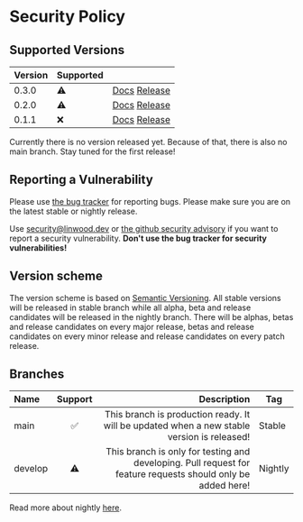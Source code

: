 # Security Policy

## Supported Versions

| Version | Supported |                                                                                                                  |
| ------- | --------- | ---------------------------------------------------------------------------------------------------------------- |
| 0.3.0   | :warning: | [Docs](https://setonix.world/docs/v1/intro) [Release](https://github.com/LinwoodDev/Setonix/releases/tag/v0.3.0) |
| 0.2.0   | :warning: | [Docs](https://setonix.world/docs/v1/intro) [Release](https://github.com/LinwoodDev/Setonix/releases/tag/v0.2.0) |
| 0.1.1   | :x:       | [Docs](https://setonix.world/docs/v1/intro) [Release](https://github.com/LinwoodDev/Setonix/releases/tag/v0.1.1) |

Currently there is no version released yet.
Because of that, there is also no main branch.
Stay tuned for the first release!

## Reporting a Vulnerability

Please use [the bug tracker](https://github.com/LinwoodDev/Setonix/issues) for reporting bugs. Please make sure you are on the latest stable or nightly release.

Use [security@linwood.dev](mailto:security@linwood.dev) or [the github security advisory](https://github.com/LinwoodDev/Setonix/security/advisories) if you want to report a security vulnerability.
**Don't use the bug tracker for security vulnerabilities!**

## Version scheme

The version scheme is based on [Semantic Versioning](https://semver.org/spec/v2.0.0.html). All stable versions will be released in stable branch while all alpha, beta and release candidates will be released in the nightly branch.
There will be alphas, betas and release candidates on every major release, betas and release candidates on every minor release and release candidates on every patch release.

## Branches

| Name    | Support |                                                                                                  Description | Tag     |
| :------ | :-----: | -----------------------------------------------------------------------------------------------------------: | ------- |
| main    |    ✅    |                   This branch is production ready. It will be updated when a new stable version is released! | Stable  |
| develop |    ⚠️    | This branch is only for testing and developing. Pull request for feature requests should only be added here! | Nightly |

Read more about nightly [here](https://setonix.world/community/nightly).
